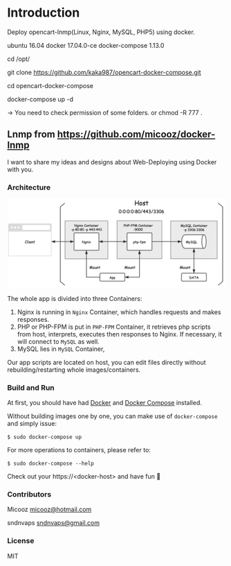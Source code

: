 # Introduction

Deploy opencart-lnmp(Linux, Nginx, MySQL, PHP5) using docker.

ubuntu 	16.04
docker  17.04.0-ce
docker-compose 1.13.0

cd /opt/

git clone https://github.com/kaka987/opencart-docker-compose.git

cd opencart-docker-compose

docker-compose up -d

-> You need to check permission of some folders. or chmod -R 777 .

## Lnmp from https://github.com/micooz/docker-lnmp

I want to share my ideas and designs about Web-Deploying using Docker with you.

### Architecture

![architecture][1]  

The whole app is divided into three Containers:

1. Nginx is running in `Nginx` Container, which handles requests and makes responses.
2. PHP or PHP-FPM is put in `PHP-FPM` Container, it retrieves php scripts from host, interprets, executes then responses to Nginx. If necessary, it will connect to `MySQL` as well.
3. MySQL lies in `MySQL` Container, 

Our app scripts are located on host, you can edit files directly without rebuilding/restarting whole images/containers.

### Build and Run

At first, you should have had [Docker](https://docs.docker.com) and [Docker Compose](https://docs.docker.com/compose) installed.

Without building images one by one, you can make use of `docker-compose` and simply issue:

    $ sudo docker-compose up

For more operations to containers, please refer to:

    $ sudo docker-compose --help

Check out your https://\<docker-host\> and have fun :beer:

### Contributors

Micooz <micooz@hotmail.com>

sndnvaps <sndnvaps@gmail.com>

### License

MIT

  [1]: architecture.png
